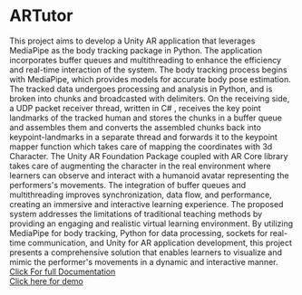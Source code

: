 # ARTutor
This project aims to develop a Unity AR application that leverages
MediaPipe as the body tracking package in Python. The application incorporates
buffer queues and multithreading to enhance the efficiency and real-time
interaction of the system. The body tracking process begins with MediaPipe,
which provides models for accurate body pose estimation. The tracked data
undergoes processing and analysis in Python, and is broken into chunks and
broadcasted with delimiters. On the receiving side, a UDP packet receiver
thread, written in C# , receives the key point landmarks of the tracked human
and stores the chunks in a buffer queue and assembles them and converts the
assembled chunks back into keypoint-landmarks in a separate thread and
forwards it to the keypoint mapper function which takes care of mapping the
coordinates with 3d Character. The Unity AR Foundation Package coupled with
AR Core library takes care of augmenting the character in the real environment
where learners can observe and interact with a humanoid avatar representing the
performers's movements. The integration of buffer queues and multithreading
improves synchronization, data flow, and performance, creating an immersive
and interactive learning experience. The proposed system addresses the
limitations of traditional teaching methods by providing an engaging and
realistic virtual learning environment. By utilizing MediaPipe for body tracking,
Python for data processing, sockets for real-time communication, and Unity for
AR application development, this project presents a comprehensive solution that
enables learners to visualize and mimic the performer's movements in a
dynamic and interactive manner.
<br>
[Click For full Documentation](https://github.com/Aadityaprabu002/ARTutor/blob/main/Documentation/ARTUTOR.pdf)
<br>
[Click here for demo](https://youtube.com/playlist?list=PLCk1Y31wvMhXjcgWnek1wSJLmZKr1x8f1)
